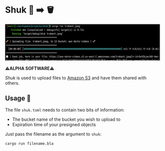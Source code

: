 # Shuk 💾 ➡️ 🪣

![screenshot of shuk](/img/shuk.png)

⚠️**ALPHA SOFTWARE**⚠️

*Shuk* is used to upload files to [Amazon S3](https://aws.amazon.com/s3/) and have them shared with others.

## Usage 🔧

The file `shuk.toml` needs to contain two bits of information: 
- The bucket name of the bucket you wish to upload to
- Expiration time of your presigned objects

Just pass the filename as the argument to `shuk`:
```bash
cargo run filename.bla
```
